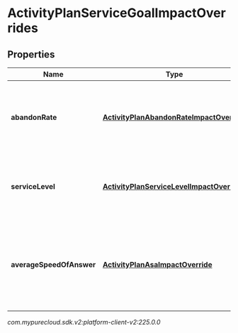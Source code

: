 # ActivityPlanServiceGoalImpactOverrides


## Properties

| Name | Type | Description | Notes |
| ------------ | ------------- | ------------- | ------------- |
| **abandonRate** | [**ActivityPlanAbandonRateImpactOverride**](ActivityPlanAbandonRateImpactOverride) | Abandon rate service goal override for the associated activity plan |  |
| **serviceLevel** | [**ActivityPlanServiceLevelImpactOverride**](ActivityPlanServiceLevelImpactOverride) | Service level goal override for the associated activity plan |  |
| **averageSpeedOfAnswer** | [**ActivityPlanAsaImpactOverride**](ActivityPlanAsaImpactOverride) | Average speed of answer service goal override for the associated activity plan |  |




_com.mypurecloud.sdk.v2:platform-client-v2:225.0.0_
